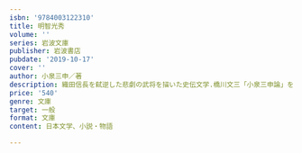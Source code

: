 ```yaml
---
isbn: '9784003122310'
title: 明智光秀
volume: ''
series: 岩波文庫
publisher: 岩波書店
pubdate: '2019-10-17'
cover: ''
author: 小泉三申／著
description: 織田信長を弑逆した悲劇の武将を描いた史伝文学.橋川文三「小泉三申論」を併載．（解説=宗像和重）
price: '540'
genre: 文庫
target: 一般
format: 文庫
content: 日本文学、小説・物語

---
```

